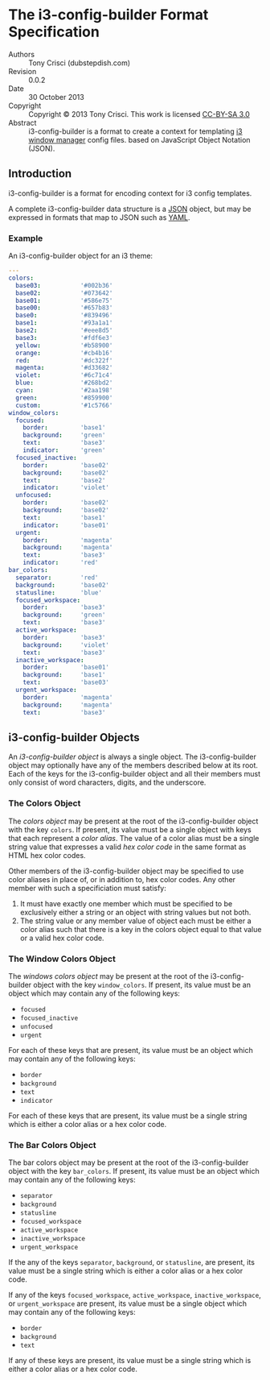 # The i3-config-builder Format Specification

<dl>
<dt>Authors</dt>
<dd>Tony Crisci (dubstepdish.com)</dd>

<dt>Revision</dt>
<dd>0.0.2</dd>

<dt>Date</dt>
<dd>30 October 2013</dd>

<dt>Copyright</dt>
<dd>Copyright © 2013 Tony Crisci. This work is licensed <a href="http://creativecommons.org/licenses/by-sa/3.0/us/">CC-BY-SA 3.0</a>
</dd>

<dt>Abstract</dt>
<dd>i3-config-builder is a format to create a context for templating <a href="http://i3wm.org">i3 window manager</a> config files. based on JavaScript Object Notation (JSON).</dd>
</dl>

## Introduction

i3-config-builder is a format for encoding context for i3 config templates.

A complete i3-config-builder data structure is a [JSON](http://www.json.org/) object, but may be expressed in formats that map to JSON such as [YAML](http://yaml.org/).

### Example

An i3-config-builder object for an i3 theme:

```YAML
---
colors:
  base03:           '#002b36'
  base02:           '#073642'
  base01:           '#586e75'
  base00:           '#657b83'
  base0:            '#839496'
  base1:            '#93a1a1'
  base2:            '#eee8d5'
  base3:            '#fdf6e3'
  yellow:           '#b58900'
  orange:           '#cb4b16'
  red:              '#dc322f'
  magenta:          '#d33682'
  violet:           '#6c71c4'
  blue:             '#268bd2'
  cyan:             '#2aa198'
  green:            '#859900'
  custom:           '#1c5766'
window_colors:
  focused:
    border:         'base1'
    background:     'green'
    text:           'base3'
    indicator:      'green'
  focused_inactive:
    border:         'base02'
    background:     'base02'
    text:           'base2'
    indicator:      'violet'
  unfocused:
    border:         'base02'
    background:     'base02'
    text:           'base1'
    indicator:      'base01'
  urgent:
    border:         'magenta'
    background:     'magenta'
    text:           'base3'
    indicator:      'red'
bar_colors:
  separator:        'red'
  background:       'base02'
  statusline:       'blue'
  focused_workspace:
    border:         'base3'
    background:     'green'
    text:           'base3'
  active_workspace:
    border:         'base3'
    background:     'violet'
    text:           'base3'
  inactive_workspace:
    border:         'base01'
    background:     'base1'
    text:           'base03'
  urgent_workspace:
    border:         'magenta'
    background:     'magenta'
    text:           'base3'
```

## i3-config-builder Objects

An *i3-config-builder object* is always a single object. The i3-config-builder object may optionally have any of the members described below at its root. Each of the keys for the i3-config-builder object and all their members must only consist of word characters, digits, and the underscore.

### The Colors Object

The *colors object* may be present at the root of the i3-config-builder object with the key `colors`. If present, its value must be a single object with keys that each represent a *color alias*. The value of a color alias must be a single string value that expresses a valid *hex color code* in the same format as HTML hex color codes.

Other members of the i3-config-builder object may be specified to use color aliases in place of, or in addition to, hex color codes. Any other member with such a specificiation must satisfy:

1. It must have exactly one member which must be specified to be exclusively either a string or an object with string values but not both.
2. The string value or any member value of object each must be either a color alias such that there is a key in the colors object equal to that value or a valid hex color code.

### The Window Colors Object

The *windows colors object* may be present at the root of the i3-config-builder object with the key `window_colors`. If present, its value must be an object which may contain any of the following keys:

* `focused`
* `focused_inactive`
* `unfocused`
* `urgent`

For each of these keys that are present, its value must be an object which may contain any of the following keys:

* `border`
* `background`
* `text`
* `indicator`

For each of these keys that are present, its value must be a single string which is either a color alias or a hex color code.

### The Bar Colors Object

The bar colors object may be present at the root of the i3-config-builder object with the key `bar_colors`. If present, its value must be an object which may contain any of the following keys:

* `separator`
* `background`
* `statusline`
* `focused_workspace`
* `active_workspace`
* `inactive_workspace`
* `urgent_workspace`

If the any of the keys `separator`, `background`, or `statusline`, are present, its value must be a single string which is either a color alias or a hex color code.

If any of the keys `focused_workspace`, `active_workspace`, `inactive_workspace`, or `urgent_workspace` are present, its value must be a single object which may contain any of the following keys:

* `border`
* `background`
* `text`

If any of these keys are present, its value must be a single string which is either a color alias or a hex color code.
